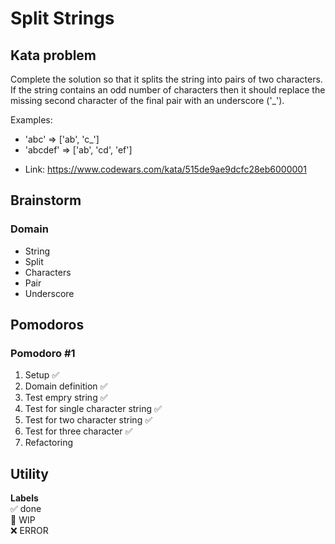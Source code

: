 # Split Strings

## Kata problem

Complete the solution so that it splits the string into pairs of two characters. If the string contains an odd number of characters then it should replace the missing second character of the final pair with an underscore ('\_').

Examples:

- 'abc' => ['ab', 'c_']
- 'abcdef' => ['ab', 'cd', 'ef']

* Link: https://www.codewars.com/kata/515de9ae9dcfc28eb6000001

## Brainstorm

### Domain

- String
- Split
- Characters
- Pair
- Underscore

## Pomodoros

### Pomodoro #1

1. Setup ✅
2. Domain definition ✅
3. Test empry string ✅
4. Test for single character string ✅
5. Test for two character string ✅
6. Test for three character ✅
7. Refactoring

## Utility

**Labels**  
✅ done  
🚧 WIP  
❌ ERROR
